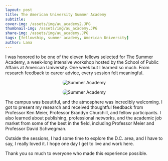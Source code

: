 ```yaml
---
layout: post
title: The American University Summer Academy
subtitle: 
cover-img: /assets/img/au_academy2.JPG
thumbnail-img: /assets/img/au_academy.JPG
share-img: /assets/img/au_academy.JPG
tags: [fellowship, summer academy, American University]
author: Lana
---
```


I was honored to be one of the eleven fellows selected for The Summer Academy, a week-long intensive workshop hosted by the School of Public Affairs at American University. One week but I learned so much. From research feedback to career advice, every session felt meaningful.

<p align="center">
  <img src="/assets/img/au_academy.JPG" alt="Summer Academy" style="max-width: 600px; border-radius: 8px;">
</p>

<p align="center">
  <img src="/assets/img/pic1.png" alt="Summer Academy" style="max-width: 600px; border-radius: 8px;">
</p>

The campus was beautiful, and the atmosphere was incredibly welcoming. I got to present my research and received thoughtful feedback from Professor Ken Meier, Professor Brandyn Churchill, and fellow participants. I also learned about publishing, professional networks, and the academic job market from some of the best in the field, including Professor Meier and Professor David Schwegman.

Outside the sessions, I had some time to explore the D.C. area, and I have to say, I really loved it. I hope one day I get to live and work here.

Thank you so much to everyone who made this experience possible.
